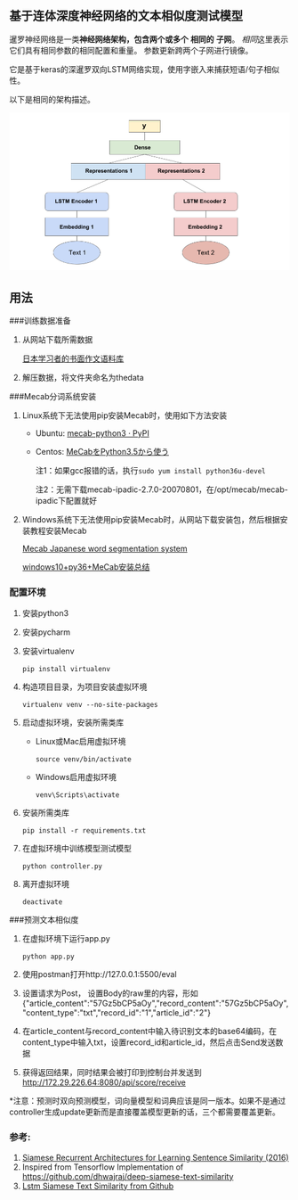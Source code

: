 ## 基于连体深度神经网络的文本相似度测试模型


暹罗神经网络是一类**神经网络架构，包含两个或多个** **相同的** **子网**。 *相同*这里表示它们具有相同参数的相同配置和重量。 参数更新跨两个子网进行镜像。

它是基于keras的深暹罗双向LSTM网络实现，使用字嵌入来捕获短语/句子相似性。

以下是相同的架构描述。

![arch_imag](data/arch_image.png)

## 用法

###训练数据准备

1. 从网站下载所需数据

      [日本学习者的书面作文语料库](http://sakubun.jpn.org/)
 
2. 解压数据，将文件夹命名为thedata


###Mecab分词系统安装

1. Linux系统下无法使用pip安装Mecab时，使用如下方法安装

    * Ubuntu: [mecab-python3 · PyPI](https://pypi.org/project/mecab-python3/)
    
    * Centos: [MeCabをPython3.5から使う](https://qiita.com/cvusk/items/2f076d775d095d3a183a)
   
        注1：如果gcc报错的话，执行`sudo yum install python36u-devel`
        
        注2：无需下载mecab-ipadic-2.7.0-20070801，在/opt/mecab/mecab-ipadic下配置就好
 

2. Windows系统下无法使用pip安装Mecab时，从网站下载安装包，然后根据安装教程安装Mecab
 
    [Mecab Japanese word segmentation system](http://taku910.github.io/mecab/)

    [windows10+py36+MeCab安装总结](https://blog.csdn.net/ZYXpaidaxing/article/details/81913708)


### 配置环境

1. 安装python3
2. 安装pycharm
3. 安装virtualenv

       pip install virtualenv

4. 构造项目目录，为项目安装虚拟环境

       virtualenv venv --no-site-packages

5. 启动虚拟环境，安装所需类库
    * Linux或Mac启用虚拟环境
    
          source venv/bin/activate
    
    * Windows启用虚拟环境
    
          venv\Scripts\activate
    
6. 安装所需类库
    
       pip install -r requirements.txt

7. 在虚拟环境中训练模型测试模型

       python controller.py 
  
8. 离开虚拟环境

       deactivate


###预测文本相似度

1. 在虚拟环境下运行app.py

       python app.py

2. 使用postman打开http://127.0.0.1:5500/eval

3. 设置请求为Post， 设置Body的raw里的内容，形如{"article_content":"57Gz5bCP5aOy","record_content":"57Gz5bCP5aOy","content_type":"txt","record_id":"1","article_id":"2"}

4. 在article_content与record_content中输入待识别文本的base64编码，在content_type中输入txt，设置record_id和article_id，然后点击Send发送数据

5. 获得返回结果，同时结果会被打印到控制台并发送到 http://172.29.226.64:8080/api/score/receive

*注意：预测时双向预测模型，词向量模型和词典应该是同一版本。如果不是通过controller生成update更新而是直接覆盖模型更新的话，三个都需要覆盖更新。


### 参考:

1. [Siamese Recurrent Architectures for Learning Sentence Similarity (2016)](https://www.aaai.org/ocs/index.php/AAAI/AAAI16/paper/view/12195)
2. Inspired from Tensorflow Implementation of  https://github.com/dhwajraj/deep-siamese-text-similarity
3. [Lstm Siamese Text Similarity from Github](https://github.com/amansrivastava17/lstm-siamese-text-similarity)
